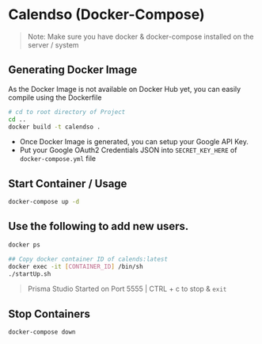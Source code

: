 # Calendso (Docker-Compose)

> Note: Make sure you have docker & docker-compose installed on the server / system

## Generating Docker Image

As the Docker Image is not available on Docker Hub yet, you can easily compile using the Dockerfile

```bash
# cd to root directory of Project
cd ..
docker build -t calendso .
```

- Once Docker Image is generated, you can setup your Google API Key.
- Put your Google OAuth2 Credentials JSON into `SECRET_KEY_HERE` of `docker-compose.yml` file 

## Start Container / Usage

```bash
docker-compose up -d
```


## Use the following to add new users.
```sh
docker ps

## Copy docker container ID of calends:latest
docker exec -it [CONTAINER_ID] /bin/sh
./startUp.sh 
```
> Prisma Studio Started on Port 5555 | CTRL + c to stop & `exit` 

## Stop Containers
```bash
docker-compose down
```


